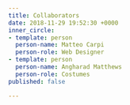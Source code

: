 ```yaml
---
title: Collaborators
date: 2018-11-29 19:52:30 +0000
inner_circle:
- template: person
  person-name: Matteo Carpi
  person-role: Web Designer
- template: person
  person-name: Angharad Matthews
  person-role: Costumes
published: false

---
```


